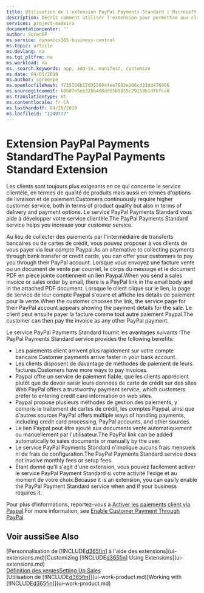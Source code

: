```yaml
---
title: Utilisation de l'extension PayPal Payments Standard | Microsoft Docs
description: Décrit comment utiliser l'extension pour permettre aux clients d'effectuer des paiements avec Paypal.
services: project-madeira
documentationcenter: ''
author: SorenGP
ms.service: dynamics365-business-central
ms.topic: article
ms.devlang: na
ms.tgt_pltfrm: na
ms.workload: na
ms. search.keywords: app, add-in, manifest, customize
ms.date: 04/01/2019
ms.author: sgroespe
ms.openlocfilehash: f715108b17d355084fee7983e106cd33dd476906
ms.sourcegitcommit: 60b87e5eb32bb408dd65b9855c29159b1dfbfca8
ms.translationtype: HT
ms.contentlocale: fr-CA
ms.lasthandoff: 04/29/2019
ms.locfileid: "1249777"
---
```

# <a name="the-paypal-payments-standard-extension"></a><span data-ttu-id="253d8-103">Extension PayPal Payments Standard</span><span class="sxs-lookup"><span data-stu-id="253d8-103">The PayPal Payments Standard Extension</span></span>
<span data-ttu-id="253d8-104">Les clients sont toujours plus exigeants en ce qui concerne le service clientèle, en termes de qualité de produits mais aussi en termes d'options de livraison et de paiement.</span><span class="sxs-lookup"><span data-stu-id="253d8-104">Customers continuously require higher customer service, both in terms of product quality but also in terms of delivery and payment options.</span></span> <span data-ttu-id="253d8-105">Le service PayPal Payments Standard vous aide à développer votre service clientèle.</span><span class="sxs-lookup"><span data-stu-id="253d8-105">The PayPal Payments Standard service helps you increase your customer service.</span></span>

<span data-ttu-id="253d8-106">Au lieu de collecter des paiements par l'intermédiaire de transferts bancaires ou de cartes de crédit, vous pouvez proposer à vos clients de vous payer via leur compte Paypal.</span><span class="sxs-lookup"><span data-stu-id="253d8-106">As an alternative to collecting payments through bank transfer or credit cards, you can offer your customers to pay you through their PayPal account.</span></span> <span data-ttu-id="253d8-107">Lorsque vous envoyez une facture vente ou un document de vente par courriel, le corps du message et le document PDF en pièce jointe contiennent un lien Paypal.</span><span class="sxs-lookup"><span data-stu-id="253d8-107">When you send a sales invoice or sales order by email, there is a PayPal link in the email body and in the attached PDF document.</span></span> <span data-ttu-id="253d8-108">Lorsque le client clique sur le lien, la page de service de leur compte Paypal s'ouvre et affiche les détails de paiement pour la vente.</span><span class="sxs-lookup"><span data-stu-id="253d8-108">When the customer chooses the link, the service page for their PayPal account appears showing the payment details for the sale.</span></span> <span data-ttu-id="253d8-109">Le client peut ensuite payer la facture comme tout autre paiement Paypal.</span><span class="sxs-lookup"><span data-stu-id="253d8-109">The customer can then pay the invoice as any other PayPal payment.</span></span>

<span data-ttu-id="253d8-110">Le service PayPal Payments Standard fournit les avantages suivants :</span><span class="sxs-lookup"><span data-stu-id="253d8-110">The PayPal Payments Standard service provides the following benefits:</span></span>

* <span data-ttu-id="253d8-111">Les paiements client arrivent plus rapidement sur votre compte bancaire.</span><span class="sxs-lookup"><span data-stu-id="253d8-111">Customer payments arrive faster in your bank account.</span></span>
* <span data-ttu-id="253d8-112">Les clients disposent de davantage de méthodes de paiement de leurs factures.</span><span class="sxs-lookup"><span data-stu-id="253d8-112">Customers have more ways to pay invoices.</span></span>
* <span data-ttu-id="253d8-113">Paypal offre un service de paiement fiable, que les clients apprécient plutôt que de devoir saisir leurs données de carte de crédit sur des sites Web.</span><span class="sxs-lookup"><span data-stu-id="253d8-113">PayPal offers a trustworthy payment service, which customers prefer to entering credit card information on web sites.</span></span>
* <span data-ttu-id="253d8-114">Paypal propose plusieurs méthodes de gestion des paiements, y compris le traitement de cartes de crédit, les comptes Paypal, ainsi que d'autres sources.</span><span class="sxs-lookup"><span data-stu-id="253d8-114">PayPal offers multiple ways of handling payments, including credit card processing, PayPal accounts, and other sources.</span></span>
* <span data-ttu-id="253d8-115">Le lien Paypal peut être ajouté aux documents vente automatiquement ou manuellement par l'utilisateur.</span><span class="sxs-lookup"><span data-stu-id="253d8-115">The PayPal link can be added automatically to sales documents or manually by the user.</span></span>
* <span data-ttu-id="253d8-116">Le service PayPal Payments Standard n'implique aucuns frais mensuels ni de frais de configuration.</span><span class="sxs-lookup"><span data-stu-id="253d8-116">The PayPal Payments Standard service does not involve monthly fees or setup fees.</span></span>
* <span data-ttu-id="253d8-117">Étant donné qu'il s'agit d'une extension, vous pouvez facilement activer le service PayPal Payment Standard si votre activité l'exige et au moment de votre choix.</span><span class="sxs-lookup"><span data-stu-id="253d8-117">Because it is an extension, you can easily enable the PayPal Payment Standard service when and if your business requires it.</span></span>  

<span data-ttu-id="253d8-118">Pour plus d'informations, reportez-vous à [Activer les paiements client via Paypal](sales-how-enable-payment-service-extensions.md).</span><span class="sxs-lookup"><span data-stu-id="253d8-118">For more information, see [Enable Customer Payment Through PayPal](sales-how-enable-payment-service-extensions.md).</span></span>

## <a name="see-also"></a><span data-ttu-id="253d8-119">Voir aussi</span><span class="sxs-lookup"><span data-stu-id="253d8-119">See Also</span></span>
<span data-ttu-id="253d8-120">[Personnalisation de [!INCLUDE[d365fin](includes/d365fin_md.md)] à l'aide des extensions](ui-extensions.md)</span><span class="sxs-lookup"><span data-stu-id="253d8-120">[Customizing [!INCLUDE[d365fin](includes/d365fin_md.md)] Using Extensions](ui-extensions.md)</span></span>  
[<span data-ttu-id="253d8-121">Définition des ventes</span><span class="sxs-lookup"><span data-stu-id="253d8-121">Setting Up Sales</span></span>](sales-setup-sales.md)  
<span data-ttu-id="253d8-122">[Utilisation de [!INCLUDE[d365fin](includes/d365fin_md.md)]](ui-work-product.md)</span><span class="sxs-lookup"><span data-stu-id="253d8-122">[Working with [!INCLUDE[d365fin](includes/d365fin_md.md)]](ui-work-product.md)</span></span>
